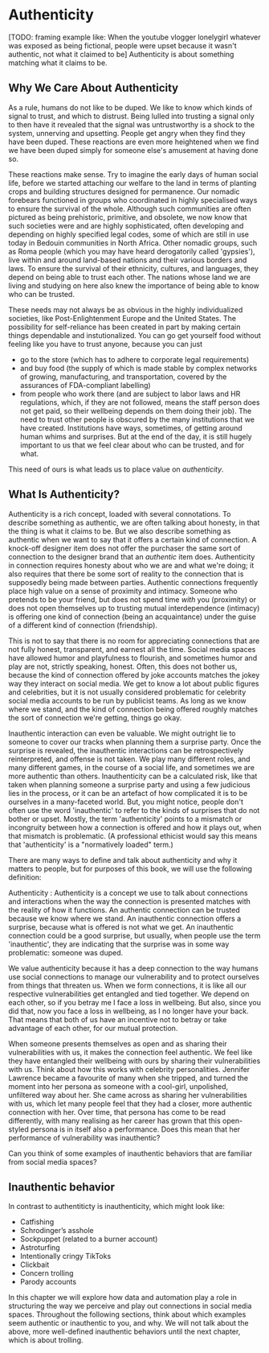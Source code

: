 # Authenticity

[TODO: framing example like: When the youtube vlogger lonelygirl whatever was exposed as being fictional, people were upset because it wasn't authentic, not what it claimed to be]
Authenticity is about something matching what it claims to be.

## Why We Care About Authenticity

As a rule, humans do not like to be duped. We like to know which kinds of signal to trust, and which to distrust. Being lulled into trusting a signal only to then have it revealed that the signal was untrustworthy is a shock to the system, unnerving and upsetting. People get angry when they find they have been duped. These reactions are even more heightened when we find we have been duped simply for someone else's amusement at having done so.

These reactions make sense. Try to imagine the early days of human social life, before we started attaching our welfare to the land in terms of planting crops and building structures designed for permanence. Our nomadic forebears functioned in groups who coordinated in highly specialised ways to ensure the survival of the whole. Although such communities are often pictured as being prehistoric, primitive, and obsolete, we now know that such societies were and are highly sophisticated, often developing and depending on highly specified legal codes, some of which are still in use today in Bedouin communities in North Africa. Other nomadic groups, such as Roma people (which you may have heard derogatorily called 'gypsies'), live within and around land-based nations and their various borders and laws. To ensure the survival of their ethnicity, cultures, and languages, they depend on being able to trust each other. The nations whose land we are living and studying on here also knew the importance of being able to know who can be trusted.

These needs may not always be as obvious in the highly individualized societies, like Post-Enlightenment Europe and the United States. The possibility for self-reliance has been created in part by making certain things dependable and instutionalized. You can go get yourself food without feeling like you have to trust anyone, because you can just
- go to the store (which has to adhere to corporate legal requirements)
- and buy food (the supply of which is made stable by complex networks of growing, manufacturing, and transportation, covered by the assurances of FDA-compliant labelling)
- from people who work there (and are subject to labor laws and HR regulations, which, if they are not followed, means the staff person does not get paid, so their wellbeing depends on them doing their job).
The need to trust other people is obscured by the many institutions that we have created. Institutions have ways, sometimes, of getting around human whims and surprises. But at the end of the day, it is still hugely important to us that we feel clear about who can be trusted, and for what.

This need of ours is what leads us to place value on _authenticity_.

## What Is Authenticity?

Authenticity is a rich concept, loaded with several connotations. To describe something as authentic, we are often talking about honesty, in that the thing is what it claims to be. But we also describe something as authentic when we want to say that it offers a certain kind of connection. A knock-off designer item does not offer the purchaser the same sort of connection to the designer brand that an _authentic_ item does. Authenticity in connection requires honesty about who we are and what we're doing; it also requires that there be some sort of reality to the connection that is supposedly being made between parties. Authentic connections frequently place high value on a sense of proximity and intimacy. Someone who pretends to be your friend, but does not spend time _with_ you (proximity) or does not open themselves up to trusting mutual interdependence (intimacy) is offering one kind of connection (being an acquaintance) under the guise of a different kind of connection (friendship).

This is not to say that there is no room for appreciating connections that are not fully honest, transparent, and earnest all the time. Social media spaces have allowed humor and playfulness to flourish, and sometimes humor and play are not, strictly speaking, honest. Often, this does not bother us, because the kind of connection offered by joke accounts matches the jokey way they interact on social media. We get to know a lot about public figures and celebrities, but it is not usually considered problematic for celebrity social media accounts to be run by publicist teams. As long as we know where we stand, and the kind of connection being offered roughly matches the sort of connection we're getting, things go okay.

Inauthentic interaction can even be valuable. We might outright lie to someone to cover our tracks when planning them a surprise party. Once the surprise is revealed, the inauthentic interactions can be retrospectively reinterpreted, and offense is not taken. We play many different roles, and many different games, in the course of a social life, and sometimes we are more authentic than others. Inauthenticity can be a calculated risk, like that taken when planning someone a surprise party and using a few judicious lies in the process, or it can be an artefact of how complicated it is to be ourselves in a many-faceted world. But, you might notice, people don't often use the word 'inauthentic' to refer to the kinds of surprises that do not bother or upset. Mostly, the term 'authenticity' points to a mismatch or incongruity between how a connection is offered and how it plays out, when that mismatch is problematic. (A professional ethicist would say this means that 'authenticity' is a "normatively loaded" term.)

There are many ways to define and talk about authenticity and why it matters to people, but for purposes of this book, we will use the following definition:

Authenticity
: Authenticity is a concept we use to talk about connections and interactions when the way the connection is presented matches with the reality of how it functions. An authentic connection can be trusted because we know where we stand. An inauthentic connection offers a surprise, because what is offered is not what we get. An inauthentic connection could be a good surprise, but usually, when people use the term 'inauthentic', they are indicating that the surprise was in some way problematic: someone was duped.

We value authenticity because it has a deep connection to the way humans use social connections to manage our vulnerability and to protect ourselves from things that threaten us. When we form connections, it is like all our respective vulnerabilities get entangled and tied together. We depend on each other, so if you betray me I face a loss in wellbeing. But also, since you did that, now you face a loss in wellbeing, as I no longer have your back. That means that both of us have an incentive not to betray or take advantage of each other, for our mutual protection.

When someone presents themselves as open and as sharing their vulnerabilities with us, it makes the connection feel authentic. We feel like they have entangled their wellbeing with ours by sharing their vulnerabilities with us. Think about how this works with celebrity personalities. Jennifer Lawrence became a favourite of many when she tripped, and turned the moment into her persona as someone with a cool-girl, unpolished, unfiltered way about her. She came across as sharing her vulnerabilities with us, which let many people feel that they had a closer, more authentic connection with her. Over time, that persona has come to be read differently, with many realising as her career has grown that this open-styled persona is in itself also a performance. Does this mean that her performance of vulnerability was inauthentic?

Can you think of some examples of inauthentic behaviors that are familiar from social media spaces?

## Inauthentic behavior
In contrast to authentiticty is inauthenticity, which might look like:
  - Catfishing
  - Schrodinger’s asshole
  - Sockpuppet (related to a burner account)
  - Astroturfing
  - Intentionally cringy TikToks
  - Clickbait
  - Concern trolling
  - Parody accounts

In this chapter we will explore how data and automation play a role in structuring the way we perceive and play out connections in social media spaces. Throughout the following sections, think about which examples seem authentic or inauthentic to you, and why. We will not talk about the above, more well-defined inauthentic behaviors until the next chapter, which is about trolling.
